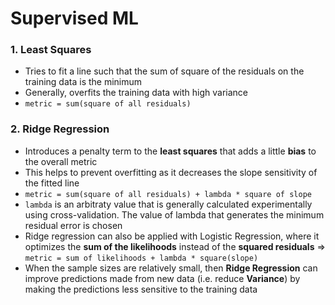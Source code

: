 # Supervised ML

### 1. Least Squares
- Tries to fit a line such that the sum of square of the residuals on the training data is the minimum
- Generally, overfits the training data with high variance
- `metric = sum(square of all residuals)`

### 2. Ridge Regression
- Introduces a penalty term to the **least squares** that adds a little **bias** to the overall metric
- This helps to prevent overfitting as it decreases the slope sensitivity of the fitted line
- `metric = sum(square of all residuals) + lambda * square of slope` 
- `lambda` is an arbitraty value that is generally calculated experimentally using cross-validation. The value of lambda that generates the minimum residual error is chosen
- Ridge regression can also be applied with Logistic Regression, where it optimizes the **sum of the likelihoods** instead of the **squared residuals** => `metric = sum of likelihoods + lambda * square(slope)`
- When the sample sizes are relatively small, then **Ridge Regression** can improve predictions made from new data (i.e. reduce **Variance**) by making the predictions less sensitive to the training data
